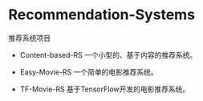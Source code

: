 # Recommendation-Systems
推荐系统项目

- Content-based-RS
一个小型的、基于内容的推荐系统。

- Easy-Movie-RS
一个简单的电影推荐系统。

- TF-Movie-RS
基于TensorFlow开发的电影推荐系统。